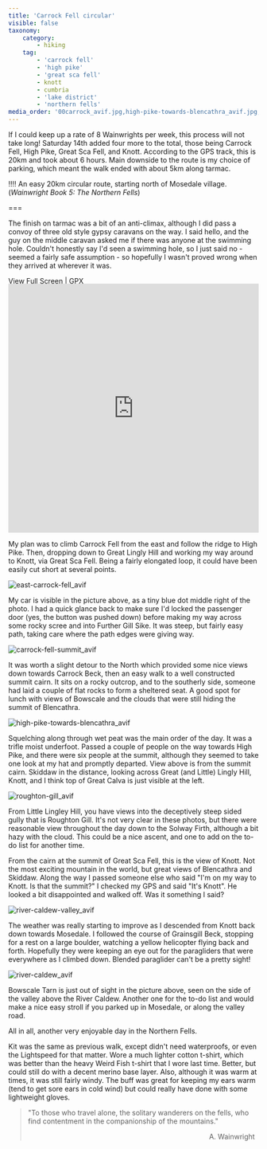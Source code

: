 ```yaml
---
title: 'Carrock Fell circular'
visible: false
taxonomy:
    category:
        - hiking
    tag:
        - 'carrock fell'
        - 'high pike'
        - 'great sca fell'
        - knott
        - cumbria
        - 'lake district'
        - 'northern fells'
media_order: '00carrock_avif.jpg,high-pike-towards-blencathra_avif.jpg,carrock-fell-summit_avif.jpg,roughton-gill_avif.jpg,river-caldew_avif.jpg,river-caldew-valley_avif.jpg,east-carrock-fell_avif.jpg'
---
```


If I could keep up a rate of 8 Wainwrights per week, this process will not take long! Saturday 14th added four more to the total, those being Carrock Fell, High Pike, Great Sca Fell, and Knott. According to the GPS track, this is 20km and took about 6 hours. Main downside to the route is my choice of parking, which meant the walk ended with about 5km along tarmac.

!!!! An easy 20km circular route, starting north of Mosedale village. (_Wainwright Book 5: The Northern Fells_)

===

The finish on tarmac was a bit of an anti-climax, although I did pass a convoy of three old style gypsy caravans on the way. I said hello, and the guy on the middle caravan asked me if there was anyone at the swimming hole. Couldn't honestly say I'd seen a swimming hole, so I just said no - seemed a fairly safe assumption - so hopefully I wasn't proved wrong when they arrived at wherever it was.

[View Full Screen](https://map.mootparadox.com/full/carrock-20k-loop) | [GPX](https://map.mootparadox.com/gpx/carrock-20k-loop)  
<p><iframe src="https://map.mootparadox.com/embed/carrock-20k-loop" height="500" width="100%" style="border:none; margin-top:-1.2em;"></iframe></p>

My plan was to climb Carrock Fell from the east and follow the ridge to High Pike. Then, dropping down to Great Lingly Hill and working my way around to Knott, via Great Sca Fell. Being a fairly elongated loop, it could have been easily cut short at several points.

![east-carrock-fell_avif](east-carrock-fell_avif.jpg "east-carrock-fell_avif")

My car is visible in the picture above, as a tiny blue dot middle right of the photo. I had a quick glance back to make sure I'd locked the passenger door (yes, the button was pushed down) before making my way across some rocky scree and into Further Gill Sike. It was steep, but fairly easy path, taking care where the path edges were giving way.

![carrock-fell-summit_avif](carrock-fell-summit_avif.jpg "carrock-fell-summit_avif")

It was worth a slight detour to the North which provided some nice views down towards Carrock Beck, then an easy walk to a well constructed summit cairn. It sits on a rocky outcrop, and to the southerly side, someone had laid a couple of flat rocks to form a sheltered seat. A good spot for lunch with views of Bowscale and the clouds that were still hiding the summit of Blencathra.

![high-pike-towards-blencathra_avif](high-pike-towards-blencathra_avif.jpg "high-pike-towards-blencathra_avif")

Squelching along through wet peat was the main order of the day. It was a trifle moist underfoot. Passed a couple of people on the way towards High Pike, and there were six people at the summit, although they seemed to take one look at my hat and promptly departed. View above is from the summit cairn. Skiddaw in the distance, looking across Great (and Little) Lingly Hill, Knott, and I think top of Great Calva is just visible at the left.

![roughton-gill_avif](roughton-gill_avif.jpg "roughton-gill_avif")

From Little Lingley Hill, you have views into the deceptively steep sided gully that is Roughton Gill. It's not very clear in these photos, but there were reasonable view throughout the day down to the Solway Firth, although a bit hazy with the cloud. This could be a nice ascent, and one to add on the to-do list for another time.

From the cairn at the summit of Great Sca Fell, this is the view of Knott. Not the most exciting mountain in the world, but great views of Blencathra and Skiddaw. Along the way I passed someone else who said "I'm on my way to Knott. Is that the summit?" I checked my GPS and said "It's Knott". He looked a bit disappointed and walked off. Was it something I said?

![river-caldew-valley_avif](river-caldew-valley_avif.jpg "river-caldew-valley_avif")

The weather was really starting to improve as I descended from Knott back down towards Mosedale. I followed the course of Grainsgill Beck, stopping for a rest on a large boulder, watching a yellow helicopter flying back and forth. Hopefully they were keeping an eye out for the paragliders that were everywhere as I climbed down. Blended paraglider can't be a pretty sight!

![river-caldew_avif](river-caldew_avif.jpg "river-caldew_avif")

Bowscale Tarn is just out of sight in the picture above, seen on the side of the valley above the River Caldew. Another one for the to-do list and would make a nice easy stroll if you parked up in Mosedale, or along the valley road.

All in all, another very enjoyable day in the Northern Fells.

Kit was the same as previous walk, except didn't need waterproofs, or even the Lightspeed for that matter. Wore a much lighter cotton t-shirt, which was better than the heavy Weird Fish t-shirt that I wore last time. Better, but could still do with a decent merino base layer. Also, although it was warm at times, it was still fairly windy. The buff was great for keeping my ears warm (tend to get sore ears in cold wind) but could really have done with some lightweight gloves.

> "To those who travel alone, the solitary wanderers on the fells, who find contentment in the companionship of the mountains."
> <div style="text-align: right">A. Wainwright &nbsp;</div>
